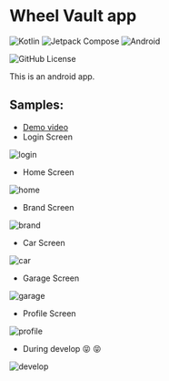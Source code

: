 # Wheel Vault app
![Kotlin](https://img.shields.io/badge/Kotlin-%237F52FF.svg?style=flat-square&logo=kotlin&logoColor=white)
![Jetpack Compose](https://img.shields.io/badge/Jetpack_Compose-white.svg?logo=jetpackcompose)
![Android](https://img.shields.io/badge/Android-3DDC84?style=flat-square&logo=android&logoColor=white)

![GitHub License](https://img.shields.io/github/license/patrickvillarroel/WheelVault)

This is an android app.

## Samples:

* [Demo video](https://github.com/patrickvillarroel/WheelVault/blob/main/docs/demo.mp4?raw=true)
* Login Screen

![login](https://github.com/patrickvillarroel/WheelVault/blob/main/docs/login.png?raw=true)
* Home Screen

![home](https://github.com/patrickvillarroel/WheelVault/blob/main/docs/home.png?raw=true)
* Brand Screen

![brand](https://github.com/patrickvillarroel/WheelVault/blob/main/docs/brand.png?raw=true)
* Car Screen

![car](https://github.com/patrickvillarroel/WheelVault/blob/main/docs/car_detail.png?raw=true)
* Garage Screen

![garage](https://github.com/patrickvillarroel/WheelVault/blob/main/docs/garage.png?raw=true)
* Profile Screen

![profile](https://github.com/patrickvillarroel/WheelVault/blob/main/docs/profile.jpg?raw=true)

* During develop 😝 :stuck_out_tongue_closed_eyes:

![develop](https://github.com/patrickvillarroel/WheelVault/blob/main/docs/develop.jpg?raw=true)

